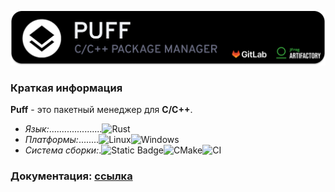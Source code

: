 ![Header](docs/images/header.png)

### Краткая информация
**Puff** - это пакетный менеджер для **C/C++**.
- *Язык:*.....................![Rust](https://img.shields.io/badge/rust-%23000000.svg?style=for-the-badge&logo=rust&logoColor=white)
- *Платформы:*........![Linux](https://img.shields.io/badge/Linux-FCC624?style=for-the-badge&logo=linux&logoColor=black)![Windows](https://img.shields.io/badge/Windows-0078D6?style=for-the-badge&logo=windows&logoColor=white)
- *Система сборки:*.![Static Badge](https://img.shields.io/badge/Cargo--%23dce0e8?style=for-the-badge&logo=rust&label=CARGO&labelColor=%23dc8a78&color=%23dc8a78)![CMake](https://img.shields.io/badge/CMake-%23008FBA.svg?style=for-the-badge&logo=cmake&logoColor=white)![CI](https://img.shields.io/badge/gitlab%20ci-%23181717.svg?style=for-the-badge&logo=gitlab&logoColor=white)

### Документация: [ссылка](https://whs31.github.io/puff/)
